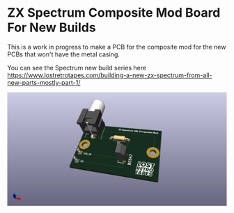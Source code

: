 # ZX Spectrum Composite Mod Board For New Builds

This is a work in progress to make a PCB for the composite mod for the new PCBs that won't have the metal casing.

You can see the Spectrum new build series here https://www.lostretrotapes.com/building-a-new-zx-spectrum-from-all-new-parts-mostly-part-1/

![PCB Board](images/zx_spectrum_composite_mod.png)
